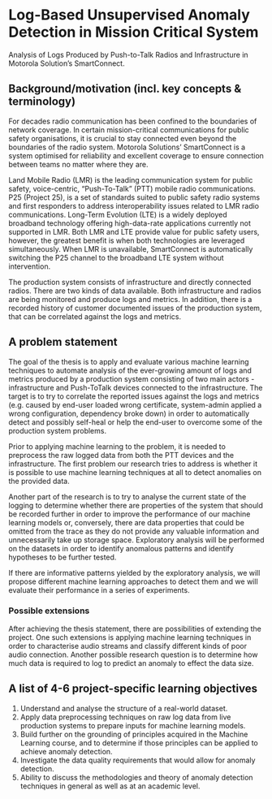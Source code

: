 # Log-Based Unsupervised Anomaly Detection in Mission Critical System
Analysis of Logs Produced by Push-to-Talk Radios
and Infrastructure in Motorola Solution’s SmartConnect.

## Background/motivation (incl. key concepts & terminology)
For decades radio communication has been confined to the boundaries of network
coverage. In certain mission-critical communications for public safety
organisations, it is crucial to stay connected even beyond the boundaries of the
radio system. Motorola Solutions’ SmartConnect is a system optimised for
reliability and excellent coverage to ensure connection between teams no matter
where they are.

Land Mobile Radio (LMR) is the leading communication system for public safety,
voice-centric, “Push-To-Talk” (PTT) mobile radio communications. P25 (Project 25),
is a set of standards suited to public safety radio systems and first responders to
address interoperability issues related to LMR radio communications. Long-Term
Evolution (LTE) is a widely deployed broadband technology offering high-data-rate
applications currently not supported in LMR. Both LMR and LTE provide value for
public safety users, however, the greatest benefit is when both technologies are
leveraged simultaneously. When LMR is unavailable, SmartConnect is
automatically switching the P25 channel to the broadband LTE system without
intervention.

The production system consists of infrastructure and directly connected radios.
There are two kinds of data available. Both infrastructure and radios are being
monitored and produce logs and metrics. In addition, there is a recorded history of
customer documented issues of the production system, that can be correlated
against the logs and metrics.

## A problem statement
The goal of the thesis is to apply and evaluate various machine learning techniques
to automate analysis of the ever-growing amount of logs and metrics produced by
a production system consisting of two main actors - infrastructure and Push-ToTalk devices connected to the infrastructure.
The target is to try to correlate the reported issues against the logs and metrics
(e.g. caused by end-user loaded wrong certificate, system-admin applied a wrong
configuration, dependency broke down) in order to automatically detect and
possibly self-heal or help the end-user to overcome some of the production
system problems.

Prior to applying machine learning to the problem, it is needed to preprocess the
raw logged data from both the PTT devices and the infrastructure. The first
problem our research tries to address is whether it is possible to use machine
learning techniques at all to detect anomalies on the provided data.

Another part of the research is to try to analyse the current state of the logging to
determine whether there are properties of the system that should be recorded
further in order to improve the performance of our machine learning models or,
conversely, there are data properties that could be omitted from the trace as they
do not provide any valuable information and unnecessarily take up storage space.
Exploratory analysis will be performed on the datasets in order to identify
anomalous patterns and identify hypotheses to be further tested.

If there are informative patterns yielded by the exploratory analysis, we will
propose different machine learning approaches to detect them and we will
evaluate their performance in a series of experiments.

### Possible extensions
After achieving the thesis statement, there are possibilities of extending the
project. One such extensions is applying machine learning techniques in order to
characterise audio streams and classify different kinds of poor audio connection.
Another possible research question is to determine how much data is required to
log to predict an anomaly to effect the data size.

## A list of 4-6 project-specific learning objectives

1. Understand and analyse the structure of a real-world dataset.
2. Apply data preprocessing techniques on raw log data from live production
systems to prepare inputs for machine learning models.
3. Build further on the grounding of principles acquired in the Machine Learning
course, and to determine if those principles can be applied to achieve anomaly
detection.
4. Investigate the data quality requirements that would allow for anomaly
detection.
5. Ability to discuss the methodologies and theory of anomaly detection
techniques in general as well as at an academic level.
